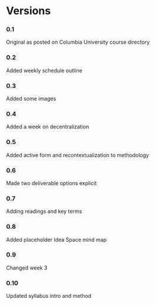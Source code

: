 # Versions

### 0.1
Original as posted on Columbia University course directory

### 0.2
Added weekly schedule outline

### 0.3
Added some images

### 0.4
Added a week on decentralization

### 0.5
Added active form and recontextualization to methodology

### 0.6
Made two deliverable options explicit

### 0.7
Adding readings and key terms

### 0.8
Added placeholder Idea Space mind map

### 0.9
Changed week 3

### 0.10
Updated syllabus intro and method